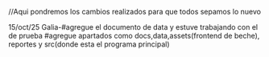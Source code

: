 //Aqui pondremos los cambios realizados para que todos sepamos lo nuevo

15/oct/25 Galia-#agregue el documento de data y estuve trabajando con el de prueba
          #agregue apartados como docs,data,assets(frontend de beche), reportes y src(donde esta el programa principal)
